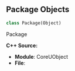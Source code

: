 ## Package Objects

```python
class Package(Object)
```

Package

**C++ Source:**

- **Module**: CoreUObject
- **File**:

<a id="unreal.AnimGraphNodeBinding"></a>